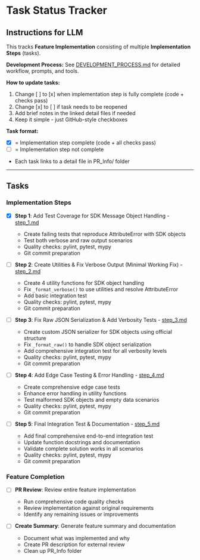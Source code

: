 # Task Status Tracker

## Instructions for LLM

This tracks **Feature Implementation** consisting of multiple **Implementation Steps** (tasks).

**Development Process:** See [DEVELOPMENT_PROCESS.md](./DEVELOPMENT_PROCESS.md) for detailed workflow, prompts, and tools.

**How to update tasks:**
1. Change [ ] to [x] when implementation step is fully complete (code + checks pass)
2. Change [x] to [ ] if task needs to be reopened
3. Add brief notes in the linked detail files if needed
4. Keep it simple - just GitHub-style checkboxes

**Task format:**
- [x] = Implementation step complete (code + all checks pass)
- [ ] = Implementation step not complete
- Each task links to a detail file in PR_Info/ folder

---

## Tasks

### Implementation Steps
- [x] **Step 1**: Add Test Coverage for SDK Message Object Handling - [step_1.md](steps/step_1.md)
  - Create failing tests that reproduce AttributeError with SDK objects
  - Test both verbose and raw output scenarios
  - Quality checks: pylint, pytest, mypy
  - Git commit preparation

- [ ] **Step 2**: Create Utilities & Fix Verbose Output (Minimal Working Fix) - [step_2.md](steps/step_2.md)
  - Create 4 utility functions for SDK object handling
  - Fix `_format_verbose()` to use utilities and resolve AttributeError
  - Add basic integration test
  - Quality checks: pylint, pytest, mypy
  - Git commit preparation

- [ ] **Step 3**: Fix Raw JSON Serialization & Add Verbosity Tests - [step_3.md](steps/step_3.md)
  - Create custom JSON serializer for SDK objects using official structure
  - Fix `_format_raw()` to handle SDK object serialization
  - Add comprehensive integration test for all verbosity levels
  - Quality checks: pylint, pytest, mypy
  - Git commit preparation

- [ ] **Step 4**: Add Edge Case Testing & Error Handling - [step_4.md](steps/step_4.md)
  - Create comprehensive edge case tests
  - Enhance error handling in utility functions
  - Test malformed SDK objects and empty data scenarios
  - Quality checks: pylint, pytest, mypy
  - Git commit preparation

- [ ] **Step 5**: Final Integration Test & Documentation - [step_5.md](steps/step_5.md)
  - Add final comprehensive end-to-end integration test
  - Update function docstrings and documentation
  - Validate complete solution works in all scenarios
  - Quality checks: pylint, pytest, mypy
  - Git commit preparation

### Feature Completion
- [ ] **PR Review**: Review entire feature implementation
  - Run comprehensive code quality checks
  - Review implementation against original requirements
  - Identify any remaining issues or improvements

- [ ] **Create Summary**: Generate feature summary and documentation
  - Document what was implemented and why
  - Create PR description for external review
  - Clean up PR_Info folder

